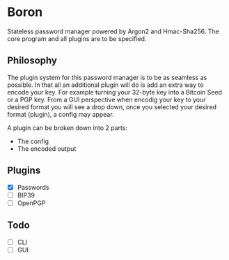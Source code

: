 # Boron
Stateless password manager powered by Argon2 and Hmac-Sha256. The core program and all plugins are to be specified.

## Philosophy
The plugin system for this password manager is to be as seamless as possible. In that all an additional plugin will do is add an extra way to encode your key. For example turning your 32-byte key into a Bitcoin Seed or a PGP key. From a GUI perspective when encodig your key to your desired format you will see a drop down, once you selected your desired format (plugin), a config may appear.

A plugin can be broken down into 2 parts:
- The config
- The encoded output



## Plugins
- [x] Passwords
- [ ] BIP39
- [ ] OpenPGP

## Todo
- [ ] CLI
- [ ] GUI